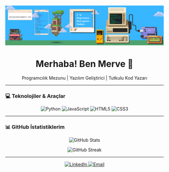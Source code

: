 <p align="center">
  <img src="https://raw.githubusercontent.com/mervearzakci/mervearzakci/main/linkedin%20banner.png" alt="Banner" width="900" />
</p>

<h1 align="center">Merhaba! Ben Merve 👋</h1>
<p align="center">Programcılık Mezunu | Yazılım Geliştirici | Tutkulu Kod Yazarı</p>

---

### 💻 Teknolojiler & Araçlar

<p align="center">
  <img alt="Python" src="https://img.shields.io/badge/Python-3670A0?style=for-the-badge&logo=python&logoColor=ffdd54" />
  <img alt="JavaScript" src="https://img.shields.io/badge/JavaScript-F7DF1E?style=for-the-badge&logo=javascript&logoColor=black" />
  <img alt="HTML5" src="https://img.shields.io/badge/HTML5-E34F26?style=for-the-badge&logo=html5&logoColor=white" />
  <img alt="CSS3" src="https://img.shields.io/badge/CSS3-1572B6?style=for-the-badge&logo=css3&logoColor=white" />
  <!-- İstersen buraya daha fazla teknoloji ekleyebilirsin -->
</p>

---

### 📊 GitHub İstatistiklerim

<p align="center">
  <img src="https://github-readme-stats.vercel.app/api?username=mervearzakci&show_icons=true&theme=dark" alt="GitHub Stats" />
</p>

<p align="center">
  <img src="https://streak-stats.demolab.com?user=mervearzakci&theme=dark" alt="GitHub Streak" />
</p>

---

<p align="center">
  <a href="https://www.linkedin.com/in/merve-arzak%C3%A7%C4%B1-521804239/" target="_blank">
    <img src="https://img.shields.io/badge/LinkedIn-%230077B5.svg?style=for-the-badge&logo=linkedin&logoColor=white" alt="LinkedIn"/>
  </a>
  <a href="mailto:mervearzakci@icloud.com" target="_blank">
    <img src="https://img.shields.io/badge/Email-D14836?style=for-the-badge&logo=gmail&logoColor=white" alt="Email"/>
  </a>
</p>
